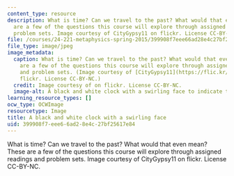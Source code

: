```yaml
---
content_type: resource
description: What is time? Can we travel to the past? What would that even mean? These
  are a few of the questions this course will explore through assigned readings and
  problem sets. Image courtesy of CityGypsy11 on flickr. License CC-BY-NC.
file: /courses/24-221-metaphysics-spring-2015/399908f7eee66ad28e4c27bf25617e84_24-221s15.jpg
file_type: image/jpeg
image_metadata:
  caption: What is time? Can we travel to the past? What would that even mean? These
    are a few of the questions this course will explore through assigned readings
    and problem sets. (Image courtesy of [CityGypsy11](https://flic.kr/p/8TQHyu) on
    flickr. License CC-BY-NC.)
  credit: Image courtesy of on flickr. License CC-BY-NC.
  image-alt: A black and white clock with a swirling face to indicate time travel.
learning_resource_types: []
ocw_type: OCWImage
resourcetype: Image
title: A black and white clock with a swirling face
uid: 399908f7-eee6-6ad2-8e4c-27bf25617e84
---
```

What is time? Can we travel to the past? What would that even mean? These are a few of the questions this course will explore through assigned readings and problem sets. Image courtesy of CityGypsy11 on flickr. License CC-BY-NC.

